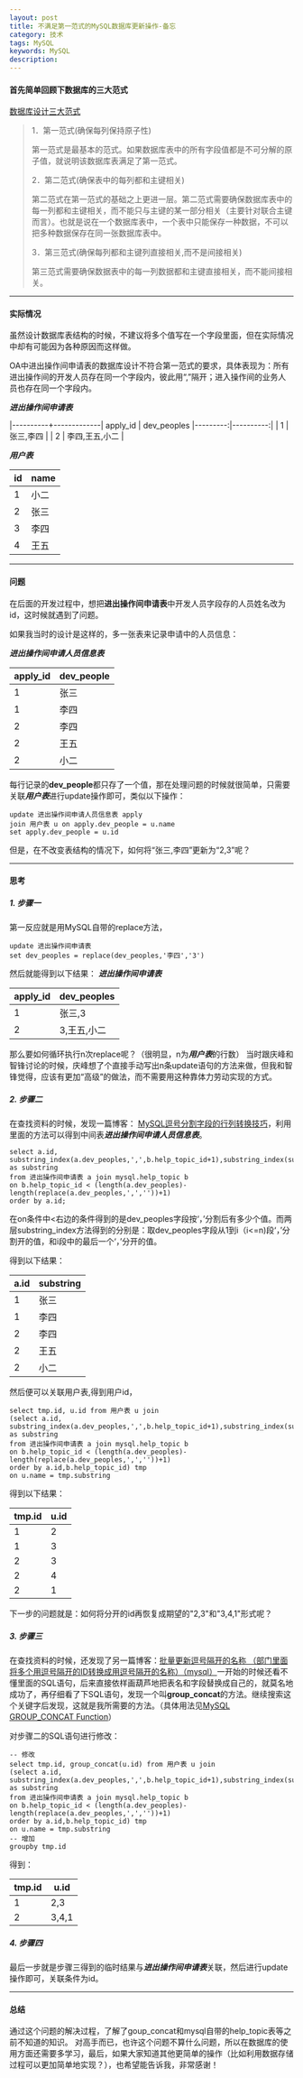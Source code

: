 ```yaml
---
layout: post
title: 不满足第一范式的MySQL数据库更新操作-备忘
category: 技术
tags: MySQL
keywords: MySQL
description: 
---
```



#### 首先简单回顾下数据库的三大范式

[数据库设计三大范式](http://www.cnblogs.com/linjiqin/archive/2012/04/01/2428695.html)
> 1．第一范式(确保每列保持原子性)
> 
> 第一范式是最基本的范式。如果数据库表中的所有字段值都是不可分解的原子值，就说明该数据库表满足了第一范式。
> 
> 2．第二范式(确保表中的每列都和主键相关)
> 
> 第二范式在第一范式的基础之上更进一层。第二范式需要确保数据库表中的每一列都和主键相关，而不能只与主键的某一部分相关（主要针对联合主键而言）。也就是说在一个数据库表中，一个表中只能保存一种数据，不可以把多种数据保存在同一张数据库表中。
> 
> 3．第三范式(确保每列都和主键列直接相关,而不是间接相关)
> 
> 第三范式需要确保数据表中的每一列数据都和主键直接相关，而不能间接相关。

---

#### 实际情况

虽然设计数据库表结构的时候，不建议将多个值写在一个字段里面，但在实际情况中却有可能因为各种原因而这样做。

OA中进出操作间申请表的数据库设计不符合第一范式的要求，具体表现为：所有进出操作间的开发人员存在同一个字段内，彼此用“,”隔开；进入操作间的业务人员也存在同一个字段内。

***进出操作间申请表***

|----------+-------------|
 apply_id | dev_peoples 
|---------:|----------:|
| 1  |     张三,李四   |
| 2  | 李四,王五,小二   |


***用户表***

id | name
|---|---|
1 | 小二
2 | 张三
3 | 李四
4 | 王五


---

#### 问题

在后面的开发过程中，想把**进出操作间申请表**中开发人员字段存的人员姓名改为id，这时候就遇到了问题。

如果我当时的设计是这样的，多一张表来记录申请中的人员信息：

***进出操作间申请人员信息表***

apply_id | dev_people
---|---
1 | 张三
1 | 李四
2 | 李四
2 | 王五
2 | 小二

每行记录的**dev_people**都只存了一个值，那在处理问题的时候就很简单，只需要关联***用户表***进行update操作即可，类似以下操作：

```
update 进出操作间申请人员信息表 apply
join 用户表 u on apply.dev_people = u.name
set apply.dev_people = u.id
```

但是，在不改变表结构的情况下，如何将“张三,李四”更新为“2,3”呢？

---

#### 思考

##### 1. 步骤一

第一反应就是用MySQL自带的replace方法，

```
update 进出操作间申请表
set dev_peoples = replace(dev_peoples,'李四','3')
```
然后就能得到以下结果：
***进出操作间申请表***

apply_id  | dev_peoples 
---|---
 1 | 张三,3
 2 | 3,王五,小二
 
 那么要如何循环执行n次replace呢？（很明显，n为***用户表***的行数）
 当时跟庆峰和智锋讨论的时候，庆峰想了个直接手动写出n条update语句的方法来做，但我和智锋觉得，应该有更加“高级”的做法，而不需要用这种靠体力劳动实现的方式。
 
 ##### 2. 步骤二
 
 在查找资料的时候，发现一篇博客：
 [MySQL逗号分割字段的行列转换技巧](http://www.cnblogs.com/cenalulu/archive/2012/08/20/2647463.html)，利用里面的方法可以得到中间表***进出操作间申请人员信息表***。
 
```
select a.id, 
substring_index(a.dev_peoples,',',b.help_topic_id+1),substring_index(substring_index(a.dev_peoples,',',b.help_topic_id+1),',',-1)  as substring   
from 进出操作间申请表 a join mysql.help_topic b 
on b.help_topic_id < (length(a.dev_peoples)-length(replace(a.dev_peoples,',',''))+1) 
order by a.id;
```
在on条件中<右边的条件得到的是dev_peoples字段按‘，’分割后有多少个值。而两层substring_index方法得到的分别是：取dev_peoples字段从1到i（i<=n)段‘，’分割开的值，和i段中的最后一个‘，’分开的值。

得到以下结果：

a.id | substring
---|---
1 | 张三
1 | 李四
2 | 李四
2 | 王五
2 | 小二

然后便可以关联用户表,得到用户id，

```
select tmp.id, u.id from 用户表 u join
(select a.id, 
substring_index(a.dev_peoples,',',b.help_topic_id+1),substring_index(substring_index(a.dev_peoples,',',b.help_topic_id+1),',',-1)  as substring   
from 进出操作间申请表 a join mysql.help_topic b 
on b.help_topic_id < (length(a.dev_peoples)-length(replace(a.dev_peoples,',',''))+1) 
order by a.id,b.help_topic_id) tmp 
on u.name = tmp.substring
```
得到以下结果：

tmp.id | u.id
---|---
1 | 2
1 | 3
2 | 3
2 | 4
2 | 1

下一步的问题就是：如何将分开的id再恢复成期望的"2,3"和"3,4,1"形式呢？

##### 3. 步骤三

在查找资料的时候，还发现了另一篇博客：[批量更新逗号隔开的名称 （部门里面将多个用逗号隔开的ID转换成用逗号隔开的名称）（mysql）](http://blog.csdn.net/sunshine901106/article/details/48051675)一开始的时候还看不懂里面的SQL语句，后来直接依样画葫芦地把表名和字段替换成自己的，就莫名地成功了，再仔细看了下SQL语句，发现一个叫**group_concat**的方法。继续搜索这个关键字后发现，这就是我所需要的方法。（具体用法见[MySQL GROUP_CONCAT Function](http://www.mysqltutorial.org/mysql-group_concat/)）

对步骤二的SQL语句进行修改：

```
-- 修改
select tmp.id, group_concat(u.id) from 用户表 u join
(select a.id, 
substring_index(a.dev_peoples,',',b.help_topic_id+1),substring_index(substring_index(a.dev_peoples,',',b.help_topic_id+1),',',-1)  as substring   
from 进出操作间申请表 a join mysql.help_topic b 
on b.help_topic_id < (length(a.dev_peoples)-length(replace(a.dev_peoples,',',''))+1) 
order by a.id,b.help_topic_id) tmp 
on u.name = tmp.substring
-- 增加
groupby tmp.id
```

得到：

tmp.id | u.id
---|---
1 | 2,3
2 | 3,4,1

##### 4. 步骤四

最后一步就是步骤三得到的临时结果与***进出操作间申请表***关联，然后进行update操作即可，关联条件为id。

---

#### 总结

通过这个问题的解决过程，了解了goup_concat和mysql自带的help_topic表等之前不知道的知识。
对高手而已，也许这个问题不算什么问题，所以在数据库的使用方面还需要多学习，最后，如果大家知道其他更简单的操作（比如利用数据存储过程可以更加简单地实现？），也希望能告诉我，非常感谢！

